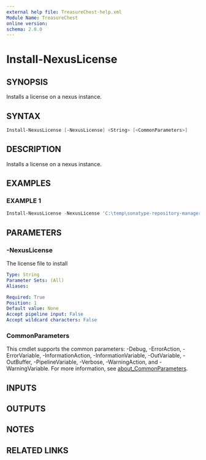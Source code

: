 ```yaml
---
external help file: TreasureChest-help.xml
Module Name: TreasureChest
online version:
schema: 2.0.0
---
```


# Install-NexusLicense

## SYNOPSIS

Installs a license on a nexus instance.

## SYNTAX

```powershell
Install-NexusLicense [-NexusLicense] <String> [<CommonParameters>]
```

## DESCRIPTION

Installs a license on a nexus instance.

## EXAMPLES

### EXAMPLE 1

```powershell
Install-NexusLicense -NexusLicense 'C:\temp\sonatype-repository-manager.lic'
```

## PARAMETERS

### -NexusLicense

The license file to install

```yaml
Type: String
Parameter Sets: (All)
Aliases:

Required: True
Position: 1
Default value: None
Accept pipeline input: False
Accept wildcard characters: False
```

### CommonParameters

This cmdlet supports the common parameters: -Debug, -ErrorAction, -ErrorVariable, -InformationAction, -InformationVariable, -OutVariable, -OutBuffer, -PipelineVariable, -Verbose, -WarningAction, and -WarningVariable. For more information, see [about_CommonParameters](http://go.microsoft.com/fwlink/?LinkID=113216).

## INPUTS

## OUTPUTS

## NOTES

## RELATED LINKS
